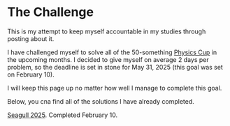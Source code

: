 # The Challenge

This is my attempt to keep myself accountable in my studies through posting about it.

I have challenged myself to solve all of the 50-something [Physics Cup](https://physicscup.ee/) in the upcoming months. I decided to give myself on average 2 days per problem, so the deadline is set in stone for May 31, 2025 (this goal was set on February 10).

I will keep this page up no matter how well I manage to complete this goal. 

Below, you cna find all of the solutions I have already completed.

[Seagull 2025](https://saskiapoldmaa.github.io/?show=kajakas25.md). Completed February 10.
